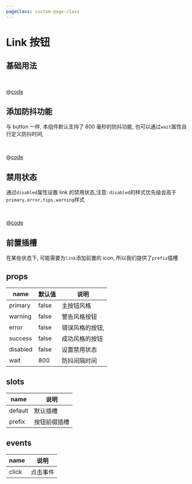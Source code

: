 ```yaml
---
pageClass: custom-page-class
---
```


# Link 按钮

## 基础用法

<br/>
<Link-Base/>

@[code](../.vuepress/components/Link/Base.vue)

## 添加防抖功能

与 button 一样, 本组件默认支持了 800 毫秒的防抖功能, 也可以通过`wait`属性自行定义防抖时间,

<br/>
<Link-Wait/>

@[code](../.vuepress/components/Link/Wait.vue)

## 禁用状态

通过`disabled`属性设置 link 的禁用状态,注意: `disabled`的样式优先级会高于`primary,error,tips,warning`样式

<br/>
<Link-Disabled/>

@[code](../.vuepress/components/Link/Disabled.vue)

## 前置插槽

在某些状态下, 可能需要为`link`添加前置的 icon, 所以我们提供了`prefix`插槽

## props

| name     | 默认值 | 说明            |
| -------- | ------ | --------------- |
| primary  | false  | 主按钮风格      |
| warning  | false  | 警告风格按钮    |
| error    | false  | 错误风格的按钮, |
| success  | false  | 成功风格的按钮  |
| disabled | false  | 设置禁用状态    |
| wait     | 800    | 防抖间隔时间    |

## slots

| name    | 说明         |
| ------- | ------------ |
| default | 默认插槽     |
| prefix  | 按钮前缀插槽 |

## events

| name  | 说明     |
| ----- | -------- |
| click | 点击事件 |
